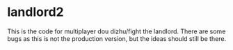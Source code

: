 # landlord2
This is the code for multiplayer dou dizhu/fight the landlord. There are some bugs as this is not the production version, but the ideas should still be there. 
